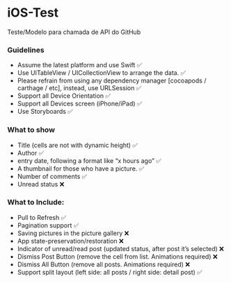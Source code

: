 # iOS-Test
Teste/Modelo para chamada de API do GitHub


### Guidelines

- Assume the latest platform and use Swift ✅
- Use UITableView / UICollectionView to arrange the data. ✅
- Please refrain from using any dependency manager [cocoapods / carthage / etc], instead, use URLSession ✅
- Support all Device Orientation ✅
- Support all Devices screen (iPhone/iPad) ✅
- Use Storyboards ✅


### What to show

- Title (cells are not with dynamic height) ✅
- Author ✅
- entry date, following a format like “x hours ago” ✅
- A thumbnail for those who have a picture. ✅
- Number of comments ✅
- Unread status ❌


### What to Include:

- Pull to Refresh ✅
- Pagination support ✅
- Saving pictures in the picture gallery ❌
- App state-preservation/restoration ❌
- Indicator of unread/read post (updated status, after post it’s selected) ❌
- Dismiss Post Button (remove the cell from list. Animations required) ❌
- Dismiss All Button (remove all posts. Animations required) ❌
- Support split layout (left side: all posts / right side: detail post) ✅

